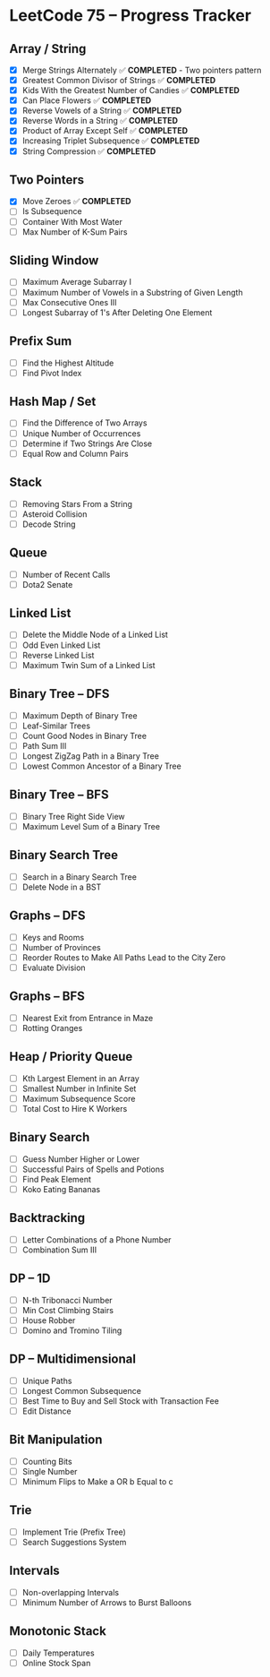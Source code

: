 # LeetCode 75 – Progress Tracker

## Array / String
- [x] Merge Strings Alternately ✅ **COMPLETED** - Two pointers pattern
- [x] Greatest Common Divisor of Strings ✅ **COMPLETED**
- [x] Kids With the Greatest Number of Candies ✅ **COMPLETED**
- [x] Can Place Flowers ✅ **COMPLETED**
- [x] Reverse Vowels of a String ✅ **COMPLETED**
- [x] Reverse Words in a String ✅ **COMPLETED**
- [x] Product of Array Except Self ✅ **COMPLETED**
- [x] Increasing Triplet Subsequence ✅ **COMPLETED**
- [x] String Compression ✅ **COMPLETED**

## Two Pointers
- [x] Move Zeroes ✅ **COMPLETED**
- [ ] Is Subsequence
- [ ] Container With Most Water
- [ ] Max Number of K-Sum Pairs

## Sliding Window
- [ ] Maximum Average Subarray I
- [ ] Maximum Number of Vowels in a Substring of Given Length
- [ ] Max Consecutive Ones III
- [ ] Longest Subarray of 1's After Deleting One Element

## Prefix Sum
- [ ] Find the Highest Altitude
- [ ] Find Pivot Index

## Hash Map / Set
- [ ] Find the Difference of Two Arrays
- [ ] Unique Number of Occurrences
- [ ] Determine if Two Strings Are Close
- [ ] Equal Row and Column Pairs

## Stack
- [ ] Removing Stars From a String
- [ ] Asteroid Collision
- [ ] Decode String

## Queue
- [ ] Number of Recent Calls
- [ ] Dota2 Senate

## Linked List
- [ ] Delete the Middle Node of a Linked List
- [ ] Odd Even Linked List
- [ ] Reverse Linked List
- [ ] Maximum Twin Sum of a Linked List

## Binary Tree – DFS
- [ ] Maximum Depth of Binary Tree
- [ ] Leaf-Similar Trees
- [ ] Count Good Nodes in Binary Tree
- [ ] Path Sum III
- [ ] Longest ZigZag Path in a Binary Tree
- [ ] Lowest Common Ancestor of a Binary Tree

## Binary Tree – BFS
- [ ] Binary Tree Right Side View
- [ ] Maximum Level Sum of a Binary Tree

## Binary Search Tree
- [ ] Search in a Binary Search Tree
- [ ] Delete Node in a BST

## Graphs – DFS
- [ ] Keys and Rooms
- [ ] Number of Provinces
- [ ] Reorder Routes to Make All Paths Lead to the City Zero
- [ ] Evaluate Division

## Graphs – BFS
- [ ] Nearest Exit from Entrance in Maze
- [ ] Rotting Oranges

## Heap / Priority Queue
- [ ] Kth Largest Element in an Array
- [ ] Smallest Number in Infinite Set
- [ ] Maximum Subsequence Score
- [ ] Total Cost to Hire K Workers

## Binary Search
- [ ] Guess Number Higher or Lower
- [ ] Successful Pairs of Spells and Potions
- [ ] Find Peak Element
- [ ] Koko Eating Bananas

## Backtracking
- [ ] Letter Combinations of a Phone Number
- [ ] Combination Sum III

## DP – 1D
- [ ] N-th Tribonacci Number
- [ ] Min Cost Climbing Stairs
- [ ] House Robber
- [ ] Domino and Tromino Tiling

## DP – Multidimensional
- [ ] Unique Paths
- [ ] Longest Common Subsequence
- [ ] Best Time to Buy and Sell Stock with Transaction Fee
- [ ] Edit Distance

## Bit Manipulation
- [ ] Counting Bits
- [ ] Single Number
- [ ] Minimum Flips to Make a OR b Equal to c

## Trie
- [ ] Implement Trie (Prefix Tree)
- [ ] Search Suggestions System

## Intervals
- [ ] Non-overlapping Intervals
- [ ] Minimum Number of Arrows to Burst Balloons

## Monotonic Stack
- [ ] Daily Temperatures
- [ ] Online Stock Span